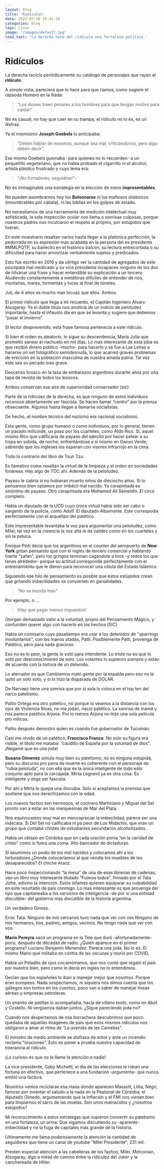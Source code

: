```yaml
---
layout: blog
title: 'Ridículos'
date: 2022-03-26 19:41:34
categories: blog
tags: Linux
image: '/images/default.jpg'
lead_text: 'La derecha hace del ridículo una fortaleza política.'
---
```



# Ridículos

La derecha recicla periódicamente su catálogo de personajes que rayan el **ridículo**. 

A simple vista, pareciera que lo hace para que riamos, como sugiere el rápsoda Homero en la Ilíada: 

> "Los dioses traen penares a los hombres para que tengan motivo para cantar"

No es casual, no hay que caer en su trampa, el ridículo no lo és, es un disfraz. 

Ya el mismísimo **Joseph Goebels** lo anticipaba: 

> “Deben hablar de nosotros, aunque sea mal, criticándonos, pero algo deben decir”, 

Ese mismo Goebels guionaba -para quienes no lo recuerden- a un pequeñito vegetariano, que no había probado el cigarrillo ni el alcohol, artista plástico frustrado y cuyo lema era:

> "¡No fumadores, seguidme!"-

No es inimaginable una estrategia en la elección de estos **impresentables**.

No pueden asombrarnos hoy los **Bolsonaros** ni los mafiosos disléxicos (innombrables por cábala), ni las biblias en los golpes de estado.

No necesitamos de una herramienta de medición intelectual muy sofisticada, la sola inspección ocular nos llama a sonrisas culposas, porque nuestros padres nos inculcaron el respeto al prójimo, por estúpidos que fueran.

En este muestrario resaltan varios hasta llegar a la platónica perfección, la pedorrada en su expresión mas acabada en la persona del ex presidente #MMLPQTP, su bailecito en el histórico balcón, su lectura entrecortada o su dificultad para hacer armonizar verbalmente sujetos y predicados.  

Esto fue escrito en 2016 y da vértigo ver la cantidad de agregados de este psicópata mal medicado y su vice presidenta incapaces ninguno de los dos de hilvanar una frase y hacer entendible su explicación a un tercero.  Aludiendo constantemente a metáforas difíciles de entender de ríos, montañas, mares, tormentas y luces al final de túneles. 

Juli, de 4 años es mucho mas locuaz que ellos. Ambos.

El primer ridículo que llega a mi recuerdo, el Capitán Ingeniero Álvaro Alsogaray.  Ya el doble título nos anoticia de un indicio de pelotudez importante, hasta el infausto día en que se levanta y sugiere que debemos “pasar el invierno”.

Sí lector desprevenido, esta frase famosa pertenecía a este ridículo.

Si bien el orden es aleatorio, lo sigue su descendencia, María Julia que prometió sanear el riachuelo en mil días. Lo mas interesante de esta piba es que recibió dinero público -mucho- para hacerlo y se fue a Las Leñas a hacerse un set fotográfico semidesnuda, lo que acarreó graves problemas de erección en la población masculina de nuestra amada patria. Tal vez este sea su pecado mas grave.

Descenso brusco en la tasa de embarazos argentinos durante años por una tapa de revista de todos los kioscos.

Ambos conservan ese aire de superioridad conservador (sic).

Parte de la ridiculez de la derecha, es que ninguno de estos individuos reconoce abiertamente ser fascista. Se hacen llamar “centro” por la prensa obsecuente. Algunos hasta llegan a llamarse socialistas.

De hecho, el nombre técnico del nazismo era nacional socialismo.

Esta gente, como grupo humano o como individuos, por lo general, tienen un pasado milicoide, un paso por los cuarteles, como Aldo Rico. Si, aquel mismo Rico que calificaría de payaso del ejército por hacer pelear a su tropa en subida, de noche, enfrentándose a si mismo en Ganso Verde; sabiendo que los ingleses los esperan con visores infrarrojo en la cima.

Todo lo contrario del libro de Tsun Tzu.

Es llamativo como resaltan la virtud de la limpieza y el orden en sociedades foráneas.  Hay algo de TOC ahí.  Además de la pelotudez.

Payaso le cabría si no hubieran muerto niños de dieciocho años. Si lo pensamos bien optamos por imbécil mal nacido. Ya carapintada es sinónimo de payaso. Otro carapintada era Mohamed Alí Seineldin. El circo completo.

Había un diputado de la UCD cuyo única virtud había sido ser cabo o sargento de la policía, como Adolf. El diputado Albamonte. Este correspodía perfectamente con el arquetipo del patético.

Este impresentable levantaba la voz para argumentar una pelotudez, como Milei; tal vez en la creencia la voz alta le da validez como en los cuarteles y sin la peluca.

Enrique Pinti decía que los argentinos en el counter del aeropuerto de **New York** gritan pensando que con el inglés de tercero comercial y hablando fuerte "zafan", pero los gringos terminan cagándote a tiros -y todos los que tenes alrededor- porque su actitud corresponde perfectamente con el entrenamiento que le dieron para reconocer una célula del Estado Islámico.  

Siguiendo ese hilo de pensamiento es posible que estos estúpidos crean que gritando imbecilidades se convierten en genialidades. 


> "No se inunda mas"

Por ejemplo, o ...

> !Hay que pagar menos impuestos!  

Otorgan demasiado valor a la voluntad, propio del Pensamiento Mágico, y confunden querer algo con hacerlo en los hechos (SIC)

Había un comisario cuyo pasatiempo era usar a los detenidos de "sparrings involuntarios", con las manos atadas, Patti. Posiblemente Patti, provenga de Patético, pero para nada gracioso.

Eso no es lo peor, la gente lo votó para intendente. Lo triste no es que lo votó por desconocimiento de esto. Los votantes lo supieron siempre y están de acuerdo con la tortura de un detenido.

Lo aterrador es que Cambiemos mató gente por la espalda pero eso no le quitó un solo voto, y si lo hizo la disparada de DOLAR.

De Narvaez tiene una sonrisa que por si sola lo coloca en el top ten del narco patetismo.

Palito Ortega era otro patético, no porque lo veamos a la distancia con los ojos de Violencia Rivas, no me jodan, nació patético. La sonrisa de mamá y nos parece patético Arjona. Por lo menos Arjona no hizo una sola película pro milicos.

Palito después demostró quien es cuando fue gobernador de Tucumán.

Casi me olvido de un patético, **Francisco Franco**. No solo su figura era risible, el título me mataba: “caudillo de España por la voluntad de dios”. ¡Negame que es una joda!

**Susana Gimenez** simula muy bien su patetismo, no es ninguna estúpida, pero su discurso pro pena de muerte es coherente con el personaje de “rubia pelotuda”, no con ella que es la única inteligente de todo esto conjunto apto para la carcajada. Mirta Legrand ya es otra cosa. Es inteligente y elige ser fascista.

Por ahí a Mirta le quepa una disculpa. Solo si aceptamos la premisa que sostiene que nos derechizamos con la edad.

Los nuevos fachos son hermosos, el cocinero Martiniano y Miguel del Sel pronto van a estar en las marquesinas de Mar del Plata.

Nos equivocamos muy mal en menospreciar la imbecilidad, parece ser una máscara. Si Del Sel no calificaba ni pa peor de Los Midachis, que eran un grupo que contaba chistes de estudiantes secundarios alcoholizados.

Había un obispo en Córdoba que en cada oración ponía “en la caridad de cristo” como si fuera una coma. Alto bancador de dictaduras.

Si asumimos un podio de los mal nacidos y colocamos ahí a los torturadores ¿Donde colocaríamos al que vendía los muebles de los desaparecidos? El chiche Araoz.

Hace poco inspeccionando “la mesa” de una de esas librerías de cadenas, veo un libro muy interesante titulado “Fuimos todos”, firmado por el Tata Jofre, adivino la intención. Estos infames quieren equiparar su culpabilidad en este resultado de país conmigo. Lo mas interesante es que provenga del tipo que capitaneaba a los servicios de inteligencia -de por si una entidad discutible- del gobierno mas discutible de la historia argentina.

Un verdadero Ginnes.

Error Tata. Ninguno de mis cercanos tuvo nada que ver con vos
Ninguno de mis hermanos, tíos, padres, amigos, vecinos. No tengo nada que ver con vos.

**Mario Pereyra** sacó un programa en la Tele que duró -afortunadamente- poco, después de décadas de radio. ¿Quien aparece en el primer programa? Luciano Benjamín Menendez. Parece una joda. No lo es.  El mismo Mario que militaba en contra de las vacunas y murió por COVID.

Había un Peladito de ojos cocainómanos, que nos contó que regaló el país por nuestro bien, pero como lo decía en ingles no lo entendimos.

Decían que los españoles lo iban a manejar mejor que nosotros. Porque eran europeos. Nada sospechamos, ni siquiera nos dimos cuenta que los gallegos son tontos en los cuentos, poco van a saber de manejar líneas aéreas y empresas petroleras.

Un enanito de patillas lo acompañaba, hacía de villano tonto, como en Abot y Costello. Ni vergüenza daban juntos. ¿Sigue pareciendo joda no?

Cuando nos despertamos de esa borrachera descubrimos que poco quedaba de aquellas imágenes de país que esos mismos ridículos nos obligaron a amar al ritmo de “La avenida de las Camelias”.

El ministro de medio ambiente se disfraza de arbol y ante un incendio reclama "oraciones".  Esto es poner a prueba nuestra capacidad de tolerancia al ridículo.

¡Lo curioso es que no le llame la atención a nadie!

La vice presidente, Gaby Michetti, el día de las elecciones le roban una fortuna en efectivo, que pertenece a una fundación -argumenta- que nunca emitió una factura.  

Nosotros vemos reciclarse esa masa donde aparecen Massott, Lilita, Negri, famoso por inventar el saludo a la nada en la Peatonal de Córdoba; el diputado Olmedo, argumentando que la inflación y el FMI nos vienen bien para limpiarnos el sarro de las muelas. Son unos malnacidos y ¿nosotros estúpidos?

Mi reconocimiento a estos estrategas que supieron convertir su patetismo en una fortaleza, un arma.  Que sigamos discutiendo su -aparente- imbecilidad y no la fuga de capitales mas grande de la historia.

Ultimamente me llama poderosamente la atención la cantidad de seguidores que tiene un canal de youtube "Milei Presidente", 231 mil.  

Presten especial atención a las cabelleras de los fachos, Milei, Melconian, Alsogaray, algo a mitad de camino entre la ridiculez del Joker y la canchereada de Hitler. 
